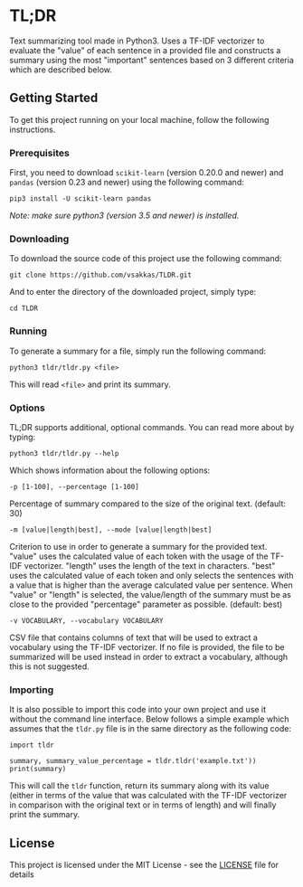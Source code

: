 # TL;DR
Text summarizing tool made in Python3. Uses a TF-IDF vectorizer to evaluate the "value" of each sentence in a provided file and constructs a summary using the most "important" sentences based on 3 different criteria which are described below.

## Getting Started

To get this project running on your local machine, follow the following instructions.

### Prerequisites

First, you need to download `scikit-learn` (version 0.20.0 and newer) and `pandas` (version 0.23 and newer) using the following command:

```
pip3 install -U scikit-learn pandas
```

*Note: make sure python3 (version 3.5 and newer) is installed.*

### Downloading

To download the source code of this project use the following command:

```
git clone https://github.com/vsakkas/TLDR.git
```

And to enter the directory of the downloaded project, simply type:

```
cd TLDR
```

### Running

To generate a summary for a file, simply run the following command:

```
python3 tldr/tldr.py <file>
```

This will read `<file>` and print its summary.

### Options

TL;DR supports additional, optional commands. You can read more about by typing:

```
python3 tldr/tldr.py --help
```

Which shows information about the following options:

`-p [1-100], --percentage [1-100]`

Percentage of summary compared to the size of the original text. (default: 30)

`-m [value|length|best], --mode [value|length|best]`

Criterion to use in order to generate a summary for the provided text. "value" uses the calculated value of each token with the usage of the TF-IDF vectorizer. "length" uses the length of the text in characters. "best" uses the calculated value of each token and only selects the sentences with a value that is higher than the average calculated value per sentence. When "value" or "length" is selected, the value/length of the summary must be as close to the provided "percentage" parameter as possible. (default: best)

`-v VOCABULARY, --vocabulary VOCABULARY`

CSV file that contains columns of text that will be used to extract a vocabulary using the TF-IDF vectorizer. If no file is provided, the file to be summarized will be used instead in order to extract a vocabulary, although this is not suggested.

### Importing

It is also possible to import this code into your own project and use it without the command line interface. Below follows a simple example which assumes that the `tldr.py` file is in the same directory as the following code:

```
import tldr

summary, summary_value_percentage = tldr.tldr('example.txt'))
print(summary)
```

This will call the `tldr` function, return its summary along with its value (either in terms of the value that was calculated with the TF-IDF vectorizer in comparison with the original text or in terms of length) and will finally print the summary.

## License

This project is licensed under the MIT License - see the [LICENSE](LICENSE) file for details
